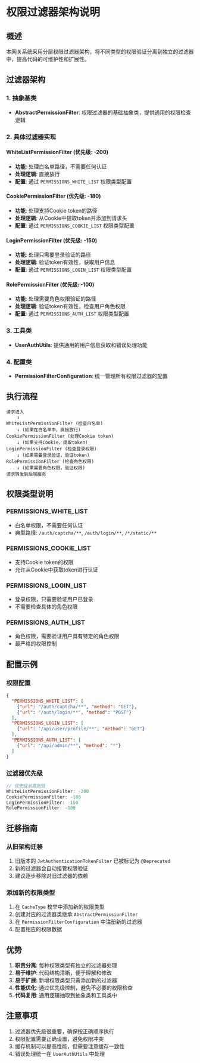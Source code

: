 # 权限过滤器架构说明

## 概述

本网关系统采用分层权限过滤器架构，将不同类型的权限验证分离到独立的过滤器中，提高代码的可维护性和扩展性。

## 过滤器架构

### 1. 抽象基类
- **AbstractPermissionFilter**: 权限过滤器的基础抽象类，提供通用的权限检查逻辑

### 2. 具体过滤器实现

#### WhiteListPermissionFilter (优先级: -200)
- **功能**: 处理白名单路径，不需要任何认证
- **处理逻辑**: 直接放行
- **配置**: 通过 `PERMISSIONS_WHITE_LIST` 权限类型配置

#### CookiePermissionFilter (优先级: -180)
- **功能**: 处理支持Cookie token的路径
- **处理逻辑**: 从Cookie中提取token并添加到请求头
- **配置**: 通过 `PERMISSIONS_COOKIE_LIST` 权限类型配置

#### LoginPermissionFilter (优先级: -150)
- **功能**: 处理只需要登录验证的路径
- **处理逻辑**: 验证token有效性，获取用户信息
- **配置**: 通过 `PERMISSIONS_LOGIN_LIST` 权限类型配置

#### RolePermissionFilter (优先级: -100)
- **功能**: 处理需要角色权限验证的路径
- **处理逻辑**: 验证token有效性，检查用户角色权限
- **配置**: 通过 `PERMISSIONS_AUTH_LIST` 权限类型配置

### 3. 工具类
- **UserAuthUtils**: 提供通用的用户信息获取和错误处理功能

### 4. 配置类
- **PermissionFilterConfiguration**: 统一管理所有权限过滤器的配置

## 执行流程

```
请求进入
    ↓
WhiteListPermissionFilter (检查白名单)
    ↓ (如果在白名单中，直接放行)
CookiePermissionFilter (处理Cookie token)
    ↓ (如果支持Cookie，提取token)
LoginPermissionFilter (检查登录权限)
    ↓ (如果需要登录验证，验证token)
RolePermissionFilter (检查角色权限)
    ↓ (如果需要角色权限，验证权限)
请求转发到后端服务
```

## 权限类型说明

### PERMISSIONS_WHITE_LIST
- 白名单权限，不需要任何认证
- 典型路径: `/auth/captcha/**`, `/auth/login/**`, `/*/static/**`

### PERMISSIONS_COOKIE_LIST
- 支持Cookie token的权限
- 允许从Cookie中获取token进行认证

### PERMISSIONS_LOGIN_LIST
- 登录权限，只需要验证用户已登录
- 不需要检查具体的角色权限

### PERMISSIONS_AUTH_LIST
- 角色权限，需要验证用户具有特定的角色权限
- 最严格的权限控制

## 配置示例

### 权限配置
```json
{
  "PERMISSIONS_WHITE_LIST": [
    {"url": "/auth/captcha/**", "method": "GET"},
    {"url": "/auth/login/**", "method": "POST"}
  ],
  "PERMISSIONS_LOGIN_LIST": [
    {"url": "/api/user/profile/**", "method": "GET"}
  ],
  "PERMISSIONS_AUTH_LIST": [
    {"url": "/api/admin/**", "method": "*"}
  ]
}
```

### 过滤器优先级
```java
// 优先级从高到低
WhiteListPermissionFilter: -200
CookiePermissionFilter: -180
LoginPermissionFilter: -150
RolePermissionFilter: -100
```

## 迁移指南

### 从旧架构迁移
1. 旧版本的 `JwtAuthenticationTokenFilter` 已被标记为 `@Deprecated`
2. 新的过滤器会自动接管权限验证
3. 建议逐步移除对旧过滤器的依赖

### 添加新的权限类型
1. 在 `CacheType` 枚举中添加新的权限类型
2. 创建对应的过滤器类继承 `AbstractPermissionFilter`
3. 在 `PermissionFilterConfiguration` 中注册新的过滤器
4. 配置相应的权限数据

## 优势

1. **职责分离**: 每种权限类型有独立的过滤器处理
2. **易于维护**: 代码结构清晰，便于理解和修改
3. **易于扩展**: 新增权限类型只需添加新的过滤器
4. **性能优化**: 通过优先级控制，避免不必要的权限检查
5. **代码复用**: 通用逻辑抽取到抽象类和工具类中

## 注意事项

1. 过滤器优先级很重要，确保按正确顺序执行
2. 权限配置需要正确设置，避免权限冲突
3. 缓存机制可以提高性能，但需要注意缓存一致性
4. 错误处理统一在 `UserAuthUtils` 中处理 